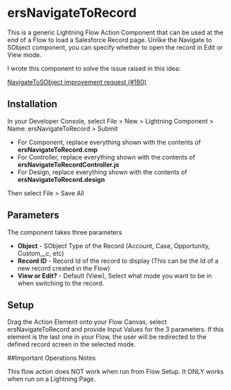 # ersNavigateToRecord
This is a generic Lightning Flow Action Component that can be used at the end of a Flow to load a Salesforce Record page.  Unlike the Navigate to SObject component, you can specify whether to open the record in Edit or View mode.

I wrote this component to solve the issue raised in this idea:

[NavigateToSObject improvement request (#180)](https://github.com/alexed1/LightningFlowComponents/issues/180)

## Installation

In your Developer Console, select File > New > Lightning Component > Name: ersNavigateToRecord > Submit
- For Component, replace everything shown with the contents of **ersNavigateToRecord.cmp**
- For Controller, replace everything shown with the contents of **ersNavigateToRecordController.js**
- For Design, replace everything shown with the contents of **ersNavigateToRecord.design**

Then select File > Save All

## Parameters

The component takes three parameters
- **Object** - SObject Type of the Record (Account, Case, Opportunity, Custom__c, etc)
- **Record ID** - Record Id of the record to display (This can be the Id of a new record created in the Flow)
- **View or Edit?** - Default (View), Select what mode you want to be in when switching to the record.

## Setup

Drag the Action Element onto your Flow Canvas, select ersNavigateToRecord and provide Input Values for the 3 parameters.  If this element is the last one in your Flow, the user will be redirected to the defined record screen in the selected mode.

##Important Operations Notes

This flow action does NOT work when run from Flow Setup. It ONLY works when run on a Lightning Page. 
